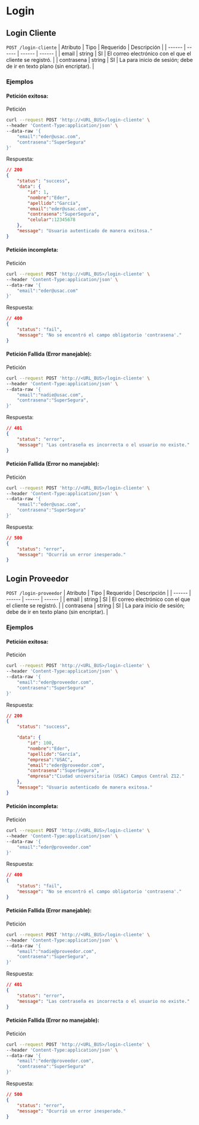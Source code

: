 # Login

## Login Cliente <a name="login-cliente"></a>
`POST /login-cliente`
| Atributo | Tipo | Requerido | Descripción |
| ------ | ------ | ------ | ------ |
| email | string | SI | El correo electrónico con el que el cliente se registró. |
| contrasena | string | SI | La para inicio de sesión; debe de ir en texto plano (sin encriptar). |

### Ejemplos

#### Petición exitosa:

Petición

``` sh
curl --request POST 'http://<URL_BUS>/login-cliente' \
--header 'Content-Type:application/json' \
--data-raw '{
    "email":"eder@usac.com",
    "contrasena":"SuperSegura"
}' 
```

Respuesta:

``` json
// 200
{
    "status": "success",
    "data": {
        "id": 1,
        "nombre":"Eder",
        "apellido":"García",
        "email":"eder@usac.com",
        "contrasena":"SuperSegura",
        "celular":12345678
    },
    "message": "Usuario autenticado de manera exitosa."
}

```

#### Petición incompleta:

Petición

``` sh
curl --request POST 'http://<URL_BUS>/login-cliente' \
--header 'Content-Type:application/json' \
--data-raw '{
    "email":"eder@usac.com"
}' 
```

Respuesta:

``` json
// 400
{
    "status": "fail",
    "message": "No se encontró el campo obligatorio 'contrasena'."
}

```

#### Petición Fallida (Error manejable):

Petición

``` sh
curl --request POST 'http://<URL_BUS>/login-cliente' \
--header 'Content-Type:application/json' \
--data-raw '{
    "email":"nadie@usac.com",
    "contrasena":"SuperSegura",
}' 
```
Respuesta:
``` json
// 401
{
    "status": "error",
    "message": "Las contraseña es incorrecta o el usuario no existe."
}

```

#### Petición Fallida (Error no manejable):

Petición

``` sh
curl --request POST 'http://<URL_BUS>/login-cliente' \
--header 'Content-Type:application/json' \
--data-raw '{
    "email":"eder@usac.com",
    "contrasena":"SuperSegura"
}' 
```
Respuesta:
``` json
// 500
{
    "status": "error",
    "message": "Ocurrió un error inesperado."
}

```
## Login Proveedor <a name="login-proveedor"></a>
`POST /login-proveedor`
| Atributo | Tipo | Requerido | Descripción |
| ------ | ------ | ------ | ------ |
| email | string | SI | El correo electrónico con el que el cliente se registró. |
| contrasena | string | SI | La para inicio de sesión; debe de ir en texto plano (sin encriptar). |

### Ejemplos

#### Petición exitosa:

Petición

``` sh
curl --request POST 'http://<URL_BUS>/login-cliente' \
--header 'Content-Type:application/json' \
--data-raw '{
    "email":"eder@proveedor.com",
    "contrasena":"SuperSegura"
}' 
```

Respuesta:

``` json
// 200
{
    "status": "success",

    "data": {
        "id": 100,
        "nombre":"Eder",
        "apellido":"García",
        "empresa":"USAC",
        "email":"eder@proveedor.com",
        "contrasena":"SuperSegura",
        "empresa":"Ciudad universitaria (USAC) Campus Central Z12."
    },
    "message": "Usuario autenticado de manera exitosa."
}
```

#### Petición incompleta:

Petición

``` sh
curl --request POST 'http://<URL_BUS>/login-cliente' \
--header 'Content-Type:application/json' \
--data-raw '{
    "email":"eder@proveedor.com"
}' 
```

Respuesta:

``` json
// 400
{
    "status": "fail",
    "message": "No se encontró el campo obligatorio 'contrasena'."
}

```

#### Petición Fallida (Error manejable):

Petición

``` sh
curl --request POST 'http://<URL_BUS>/login-cliente' \
--header 'Content-Type:application/json' \
--data-raw '{
    "email":"nadie@proveedor.com",
    "contrasena":"SuperSegura",
}' 
```
Respuesta:
``` json
// 401
{
    "status": "error",
    "message": "Las contraseña es incorrecta o el usuario no existe."
}

```

#### Petición Fallida (Error no manejable):

Petición

``` sh
curl --request POST 'http://<URL_BUS>/login-cliente' \
--header 'Content-Type:application/json' \
--data-raw '{
    "email":"eder@proveedor.com",
    "contrasena":"SuperSegura"
}' 
```
Respuesta:
``` json
// 500
{
    "status": "error",
    "message": "Ocurrió un error inesperado."
}
```